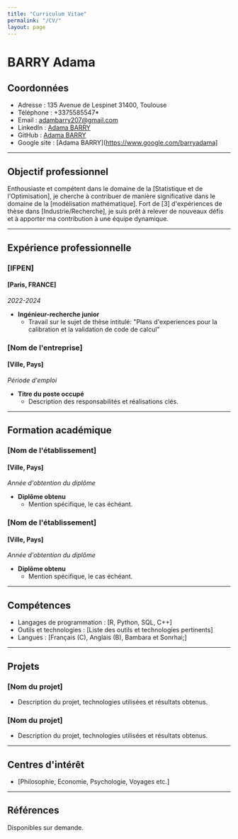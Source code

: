 ```yaml
---
title: "Curriculum Vitae"
permalink: "/CV/"
layout: page
---
```


# BARRY Adama 
## Coordonnées
- Adresse : 135 Avenue de Lespinet 31400, Toulouse
- Téléphone : +3375585547*
- Email : [adambarry207@gmail.com](adambarry207@gmail.com)
- LinkedIn : [Adama BARRY](https://www.linkedin.com/in/adama-barry-253314133)
- GitHub : [Adama BARRY](https://github.com/adamabarry)
- Google site : [Adama BARRY](https://www.google.com/barryadama]

---

## Objectif professionnel
Enthousiaste et compétent dans le domaine de la [Statistique et de l'Optimisation], je cherche à contribuer de manière significative dans le domaine de la [modélisation mathématique]. Fort de [3] d'expériences de thèse dans [Industrie/Recherche], je suis prêt à relever de nouveaux défis et à apporter ma contribution à une équipe dynamique.

---

## Expérience professionnelle

### [IFPEN]
#### [Paris, FRANCE]
*2022-2024*

- **Ingénieur-recherche junior**
  - Travail sur le sujet de thèse intitulé: "Plans d'experiences pour la calibration et la validation de code de calcul"

### [Nom de l'entreprise]
#### [Ville, Pays]
*Période d'emploi*

- **Titre du poste occupé**
  - Description des responsabilités et réalisations clés.

---

## Formation académique

### [Nom de l'établissement]
#### [Ville, Pays]
*Année d'obtention du diplôme*

- **Diplôme obtenu**
  - Mention spécifique, le cas échéant.

### [Nom de l'établissement]
#### [Ville, Pays]
*Année d'obtention du diplôme*

- **Diplôme obtenu**
  - Mention spécifique, le cas échéant.

---

## Compétences
- Langages de programmation : [R, Python, SQL, C++]
- Outils et technologies : [Liste des outils et technologies pertinents]
- Langues : [Français (C), Anglais (B), Bambara et Sonrhai;]

---

## Projets
### [Nom du projet]
- Description du projet, technologies utilisées et résultats obtenus.

### [Nom du projet]
- Description du projet, technologies utilisées et résultats obtenus.

---

## Centres d'intérêt
- [Philosophie, Economie, Psychologie, Voyages etc.]

---

## Références
Disponibles sur demande.
